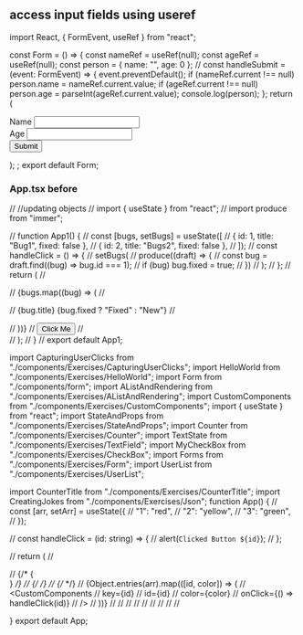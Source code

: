 ## access input fields using useref

import React, { FormEvent, useRef } from "react";

const Form = () => {
const nameRef = useRef<HTMLInputElement>(null);
const ageRef = useRef<HTMLInputElement>(null);
const person = { name: "", age: 0 };
// const handleSubmit = (event: FormEvent) => {
event.preventDefault();
if (nameRef.current !== null) person.name = nameRef.current.value;
if (ageRef.current !== null) person.age = parseInt(ageRef.current.value);
console.log(person);
};
return (

<form action="" onSubmit={handleSubmit}>
<div className="mb3">
<label htmlFor="name" className="form-label">
Name
</label>
<input ref={nameRef} id="name" type="text" className="form-control" />
</div>
<div className="mb-3">
<label htmlFor="age" className="form-label">
Age
</label>
<input
          ref={ageRef}
          id="age"
          type="number"
          className="form-controller"
        />
</div>
<button className="btn btn-primary" type="submit">
Submit
</button>
</form>
);
;
export default Form;


### App.tsx before

// //updating objects
// import { useState } from "react";
// import produce from "immer";

// function App1() {
//   const [bugs, setBugs] = useState([
//     { id: 1, title: "Bug1", fixed: false },
//     { id: 2, title: "Bugs2", fixed: false },
//   ]);
//   const handleClick = () => {
//     setBugs(
//       produce((draft) => {
//         const bug = draft.find((bug) => bug.id === 1);
//         if (bug) bug.fixed = true;
//       })
//     );
//   };
//   return (
//     <div>
//       {bugs.map((bug) => (
//         <p key={bug.id}>
//           {bug.title} {bug.fixed ? "Fixed" : "New"}
//         </p>
//       ))}
//       <button onClick={handleClick}>Click Me</button>
//     </div>
//   );
// }
// export default App1;

import CapturingUserClicks from "./components/Exercises/CapturingUserClicks";
import HelloWorld from "./components/Exercises/HelloWorld";
import Form from "./components/form";
import AListAndRendering from "./components/Exercises/AListAndRendering";
import CustomComponents from "./components/Exercises/CustomComponents";
import { useState } from "react";
import StateAndProps from "./components/Exercises/StateAndProps";
import Counter from "./components/Exercises/Counter";
import TextState from "./components/Exercises/TextField";
import MyCheckBox from "./components/Exercises/CheckBox";
import Forms from "./components/Exercises/Form";
import UserList from "./components/Exercises/UserList";

import CounterTitle from "./components/Exercises/CounterTitle";
import CreatingJokes from "./components/Exercises/Json";
function App() {
  // const [arr, setArr] = useState({
  //   "1": "red",
  //   "2": "yellow",
  //   "3": "green",
  // });

  // const handleClick = (id: string) => {
  //   alert(`Clicked Button ${id}`);
  // };

  // return (
  //   <div className="p-4">
  //     {/* {<Form />} */}
  //     {/*<HelloWorld /> */}
  //     {/* <CapturingUserClicks /> */}
  //     {Object.entries(arr).map(([id, color]) => (
  //       <CustomComponents
  //         key={id}
  //         id={id}
  //         color={color}
  //         onClick={() => handleClick(id)}
  //       />
  //     ))}
  //     <StateAndProps />
  //     <AListAndRendering />
  //     <Counter />
  //     <TextState />
  //     <MyCheckBox />
  //     <Forms />
  //     <UserList />
  //     <CounterTitle />
  //   </div>
}
export default App;
